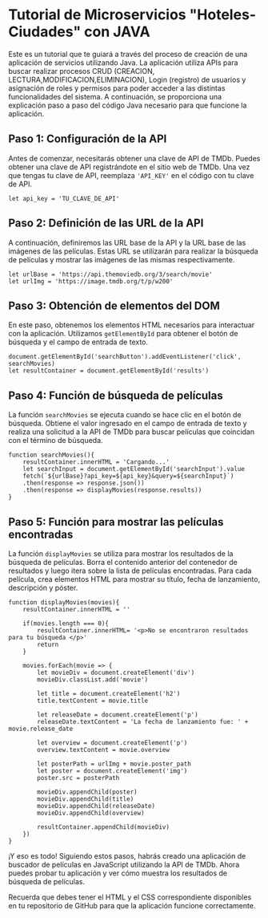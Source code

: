 
# Tutorial de Microservicios "Hoteles-Ciudades" con JAVA

Este es un tutorial que te guiará a través del proceso de creación de una aplicación de servicios utilizando Java. La aplicación utiliza APIs para buscar realizar procesos CRUD (CREACION, LECTURA,MODIFICACION,ELIMINACION), Login (registro) de usuarios y asignación de roles y permisos para poder acceder a las distintas funcionalidades del sistema.
A continuación, se proporciona una explicación paso a paso del código Java necesario para que funcione la aplicación.

## Paso 1: Configuración de la API

Antes de comenzar, necesitarás obtener una clave de API de TMDb. Puedes obtener una clave de API registrándote en el sitio web de TMDb. Una vez que tengas tu clave de API, reemplaza `'API_KEY'` en el código con tu clave de API.

    let api_key = 'TU_CLAVE_DE_API'

## Paso 2: Definición de las URL de la API

A continuación, definiremos las URL base de la API y la URL base de las imágenes de las películas. Estas URL se utilizarán para realizar la búsqueda de películas y mostrar las imágenes de las mismas respectivamente.

    let urlBase = 'https://api.themoviedb.org/3/search/movie'
    let urlImg = 'https://image.tmdb.org/t/p/w200'

## Paso 3: Obtención de elementos del DOM

En este paso, obtenemos los elementos HTML necesarios para interactuar con la aplicación. Utilizamos `getElementById` para obtener el botón de búsqueda y el campo de entrada de texto.

    document.getElementById('searchButton').addEventListener('click', searchMovies)
    let resultContainer = document.getElementById('results')

## Paso 4: Función de búsqueda de películas

La función `searchMovies` se ejecuta cuando se hace clic en el botón de búsqueda. Obtiene el valor ingresado en el campo de entrada de texto y realiza una solicitud a la API de TMDb para buscar películas que coincidan con el término de búsqueda.

    function searchMovies(){
        resultContainer.innerHTML = 'Cargando...'
        let searchInput = document.getElementById('searchInput').value
        fetch(`${urlBase}?api_key=${api_key}&query=${searchInput}`)
        .then(response => response.json())
        .then(response => displayMovies(response.results))
    }

## Paso 5: Función para mostrar las películas encontradas

La función `displayMovies` se utiliza para mostrar los resultados de la búsqueda de películas. Borra el contenido anterior del contenedor de resultados y luego itera sobre la lista de películas encontradas. Para cada película, crea elementos HTML para mostrar su título, fecha de lanzamiento, descripción y póster.

    function displayMovies(movies){
        resultContainer.innerHTML = ''
    
        if(movies.length === 0){
            resultContainer.innerHTML= '<p>No se encontraron resultados para tu búsqueda </p>'
            return
        }
    
        movies.forEach(movie => {
            let movieDiv = document.createElement('div')
            movieDiv.classList.add('movie')
    
            let title = document.createElement('h2')
            title.textContent = movie.title
    
            let releaseDate = document.createElement('p')
            releaseDate.textContent = 'La fecha de lanzamiento fue: ' + movie.release_date
    
            let overview = document.createElement('p')
            overview.textContent = movie.overview
    
            let posterPath = urlImg + movie.poster_path
            let poster = document.createElement('img')
            poster.src = posterPath
    
            movieDiv.appendChild(poster)
            movieDiv.appendChild(title)
            movieDiv.appendChild(releaseDate)
            movieDiv.appendChild(overview)
    
            resultContainer.appendChild(movieDiv)
        })
    }

¡Y eso es todo! Siguiendo estos pasos, habrás creado una aplicación de buscador de películas en JavaScript utilizando la API de TMDb. Ahora puedes probar tu aplicación y ver cómo muestra los resultados de búsqueda de películas.

Recuerda que debes tener el HTML y el CSS correspondiente disponibles en tu repositorio de GitHub para que la aplicación funcione correctamente.
